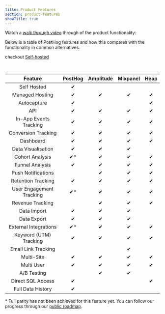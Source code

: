 ```yaml
---
title: Product Features
section: product-features
showTitle: true
---
```


Watch a [walk through video](https://youtu.be/vGy9gzMAAes-Y?t=35s) through of the product functionality:

Below is a table of PostHog features and how this compares with the functionality in common alternatives.

checkout [Self-hosted](/product-features/self-hosted/)

<br />

<span class='table-borders features'>

|  Feature 	|   PostHog	| Amplitude  	|  Mixpanel 	| Heap  	|
|:-:	|:-:	|:-:	|:-:	|:-:	|
|   Self Hosted	|   ✔	|   	|   	|   	|
|   Managed Hosting	|   ✔	|   ✔	|   ✔	|   ✔	|
|   Autocapture	|   ✔	|   	|   	|   ✔	|
|   API 	|   ✔	|   ✔	|   ✔	|   ✔	|
|   In-App Events Tracking	|   ✔	|   ✔	|   ✔	|   ✔	|
|   Conversion Tracking	|   ✔	|   ✔	|   ✔	|   ✔	|
|   Dashboard	|   ✔	|   ✔	|   ✔	|   ✔	|
|   Data Visualisation	|  ✔ 	|   ✔	|   ✔	|   	|
|   Cohort Analysis	|   ✔\*	|   ✔	|   ✔	|   ✔	|
|   Funnel Analysis	|   ✔	|   ✔	|   ✔	|   ✔	|
|   Push Notifications	|   	|   ✔	|   ✔	|   ✔	|
|   Retention Tracking	|   ✔	|   ✔	|   ✔	|   ✔	|
|   User Engagement Tracking	|  ✔\* 	|   ✔	|   ✔	|   ✔	|
|   Revenue Tracking	|   	|   ✔	|   ✔	|   ✔	|
|   Data Import	|  ✔ 	|   ✔	|   ✔	|   	|
|   Data Export	|  ✔ 	|   ✔	|   ✔	|   	|
|   External Integrations	|   ✔\*	|   ✔	|   ✔	|   ✔	|
|   Keyword (UTM) Tracking	|   ✔	|   ✔	|   ✔	|   ✔	|
|   Email Link Tracking	|   	|   	|   ✔	|   	|
|   Multi-Site	|   ✔	|   ✔	|   ✔	|   ✔	|
|   Multi User	|   ✔	|   ✔	|   ✔	|   ✔	|
|   A/B Testing	|   	|   ✔	|   ✔	|   	|
|   Direct SQL Access	|   ✔	|   	|   	|   ✔ 	|
|   Full Data History	|   ✔	|   	|   	|   	| 

</span>


\* Full parity has not been achieved for this feature yet.
You can follow our progress through our [public roadmap](https://github.com/orgs/PostHog/projects/1).